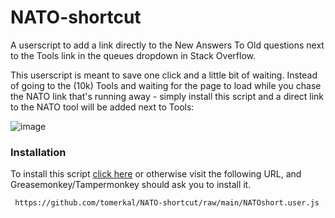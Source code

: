 # NATO-shortcut
A userscript to add a link directly to the New Answers To Old questions next to the Tools link in the queues dropdown in Stack Overflow.

This userscript is meant to save one click and a little bit of waiting. Instead of going to the (10k) Tools and waiting for the page to load while you chase the NATO link that's running away - simply install this script and a direct link to the NATO tool will be added next to Tools:

![image](https://user-images.githubusercontent.com/18313183/218458421-434dec45-59eb-4390-bd4a-51f3f22369c3.png)

### Installation
To install this script [click here](https://github.com/tomerkal/NATO-shortcut/raw/main/NATOshort.user.js) or otherwise visit the following URL, and Greasemonkey/Tampermonkey should ask you to install it.

     https://github.com/tomerkal/NATO-shortcut/raw/main/NATOshort.user.js
